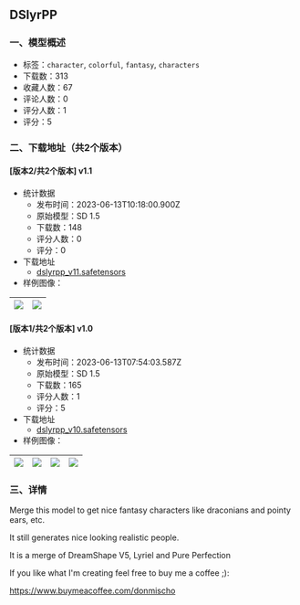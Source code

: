 ## DSlyrPP
### 一、模型概述

- 标签：`character`, `colorful`, `fantasy`, `characters`
- 下载数：313
- 收藏人数：67
- 评论人数：0
- 评分人数：1
- 评分：5

### 二、下载地址（共2个版本）

#### [版本2/共2个版本] v1.1

- 统计数据
  - 发布时间：2023-06-13T10:18:00.900Z
  - 原始模型：SD 1.5
  - 下载数：148
  - 评分人数：0
  - 评分：0
- 下载地址
  - [dslyrpp_v11.safetensors](https://civitai.com/api/download/models/95017)
- 样例图像：

| <img src="https://image.civitai.com/xG1nkqKTMzGDvpLrqFT7WA/a76daf23-60d3-448c-9487-ad7cf4ef4d53/width=450/1130500.jpeg" /> | <img src="https://image.civitai.com/xG1nkqKTMzGDvpLrqFT7WA/d7c0f10d-7dff-482f-9f8c-cee4041346e7/width=450/1130501.jpeg" /> |
| ---- | ---- |

#### [版本1/共2个版本] v1.0

- 统计数据
  - 发布时间：2023-06-13T07:54:03.587Z
  - 原始模型：SD 1.5
  - 下载数：165
  - 评分人数：1
  - 评分：5
- 下载地址
  - [dslyrpp_v10.safetensors](https://civitai.com/api/download/models/79704)
- 样例图像：

| <img src="https://image.civitai.com/xG1nkqKTMzGDvpLrqFT7WA/984d93fb-168f-493f-8a79-c3d5dce94523/width=450/894759.jpeg" /> | <img src="https://image.civitai.com/xG1nkqKTMzGDvpLrqFT7WA/eaafd29a-1a94-4392-ad0c-d6ba0838b144/width=450/894761.jpeg" /> | <img src="https://image.civitai.com/xG1nkqKTMzGDvpLrqFT7WA/6c6f7932-2652-4072-9ef3-6c346623561f/width=450/894799.jpeg" /> | <img src="https://image.civitai.com/xG1nkqKTMzGDvpLrqFT7WA/d5f255db-5dbd-4a93-9731-0ee65893a0c2/width=450/894812.jpeg" /> |
| ---- | ---- | ---- | ---- |


### 三、详情
<p>Merge this model to get nice fantasy characters like draconians and pointy ears, etc.</p><p>It still generates nice looking realistic people.</p><p>It is a merge of DreamShape V5, Lyriel and Pure Perfection</p><p></p><p>If you like what I'm creating feel free to buy me a coffee ;):</p><p><a target="_blank" rel="ugc" href="https://www.buymeacoffee.com/donmischo">https://www.buymeacoffee.com/donmischo</a></p>